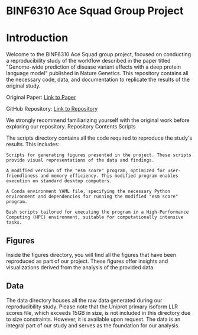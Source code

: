 # BINF6310 Ace Squad Group Project

# Introduction

Welcome to the BINF6310 Ace Squad group project, focused on conducting a reproducibility study of the workflow described in the paper titled "Genome-wide prediction of disease variant effects with a deep protein language model" published in Nature Genetics. This repository contains all the necessary code, data, and documentation to replicate the results of the original study.

Original Paper: [Link to Paper](https://www.nature.com/articles/s41588-023-01465-0)

GitHub Repository: [Link to Repository](https://github.com/ntranoslab/esm-variants)

We strongly recommend familiarizing yourself with the original work before exploring our repository.
Repository Contents
Scripts

The scripts directory contains all the code required to reproduce the study's results. This includes:

    Scripts for generating figures presented in the project. These scripts provide visual representations of the data and findings.

    A modified version of the "esm score" program, optimized for user-friendliness and memory efficiency. This modified program enables execution on standard desktop computers.

    A Conda environment YAML file, specifying the necessary Python environment and dependencies for running the modified "esm score" program.

    Bash scripts tailored for executing the program in a High-Performance Computing (HPC) environment, suitable for computationally intensive tasks.

## Figures

Inside the figures directory, you will find all the figures that have been reproduced as part of our project. These figures offer insights and visualizations derived from the analysis of the provided data.

## Data

The data directory houses all the raw data generated during our reproducibility study. Please note that the Uniprot primary isoform LLR scores file, which exceeds 15GB in size, is not included in this directory due to size constraints. However, it is available upon request. The data is an integral part of our study and serves as the foundation for our analysis.
